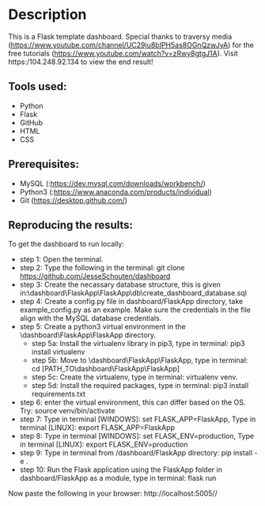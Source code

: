 # Description
This is a Flask template dashboard. Special thanks to traversy media (https://www.youtube.com/channel/UC29ju8bIPH5as8OGnQzwJyA) for the free tutorials (https://www.youtube.com/watch?v=zRwy8gtgJ1A). 
Visit https:/104.248.92.134 to view the end result!

## Tools used:
   * Python
   * Flask
   * GitHub
   * HTML
   * CSS

## Prerequisites:
   * MySQL (:https://dev.mysql.com/downloads/workbench/)
   * Python3 (:https://www.anaconda.com/products/individual)
   * Git (https://desktop.github.com/)

## Reproducing the results:
To get the dashboard to run locally:

   * step 1: Open the terminal.
   * step 2: Type the following in the terminal: git clone https://github.com/JesseSchouten/dashboard
   * step 3: Create the necassary database structure, this is given in:\dashboard\FlaskApp\FlaskApp\db\create_dashboard_database.sql
   * step 4: Create a config.py file in dashboard/FlaskApp directory, take example_config.py as an example. Make sure the credentials in the file align with the MySQL database credentials.
   * step 5: Create a python3 virtual environment in the \dashboard\FlaskApp\FlaskApp directory.
      * step 5a: Install the virtualenv library in pip3, type in terminal: pip3 install virtualenv 
      * step 5b: Move to \dashboard\FlaskApp\FlaskApp, type in terminal: cd [PATH_TO\dashboard\FlaskApp\FlaskApp]
      * step 5c: Create the virtualenv, type in terminal: virtualenv venv.
      * step 5d: Install the required packages, type in terminal: pip3 install requirements.txt 
   * step 6: enter the virtual environment, this can differ based on the OS. Try: source venv/bin/activate
   * step 7: Type in terminal [WINDOWS]: set FLASK_APP=FlaskApp, Type in terminal [LINUX]: export FLASK_APP=FlaskApp
   * step 8: Type in terminal [WINDOWS]: set FLASK_ENV=production, Type in terminal [LINUX]: export FLASK_ENV=production
   * step 9: Type in terminal from /dashboard/FlaskApp directory: pip install -e .
   * step 10: Run the Flask application using the FlaskApp folder in dashboard/FlaskApp as a module, type in terminal: flask run

Now paste the following in your browser: http://localhost:5005//